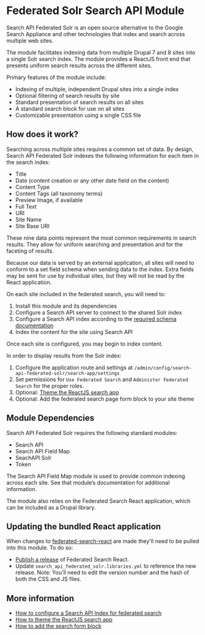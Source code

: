 # Federated Solr Search API Module

Search API Federated Solr is an open source alternative to the Google Search Appliance and other technologies that index and search across multiple web sites.

The module facilitates indexing data from multiple Drupal 7 and 8 sites into a single Solr search index.  The module provides a ReactJS front end that presents uniform search results across the different sites.

Primary features of the module include:

- Indexing of multiple, independent Drupal sites into a single index
- Optional filtering of search results by site
- Standard presentation of search results on all sites
- A standard search block for use on all sites
- Customizable presentation using a single CSS file

## How does it work?

Searching across multiple sites requires a common set of data. By design, Search API Federated Solr indexes the following information for each item in the search index:

- Title
- Date (content creation or any other date field on the content)
- Content Type
- Content Tags (all taxonomy terms)
- Preview Image, if available
- Full Text
- URI
- Site Name
- Site Base URI

These nine data points represent the most common requirements in search results. They allow for uniform searching and presentation and for the faceting of results.

Because our data is served by an external application, all sites will need to conform to a set field schema when sending data to the index. Extra fields may be sent for use by individual sites, but they will not be read by the React application.

On each site included in the federated search, you will need to:

1. Install this module and its dependencies
2. Configure a Search API server to connect to the shared Solr index
3. Configure a Search API index according to the [required schema documentation](docs/federated_schema.md)
4. Index the content for the site using Search API

Once each site is configured, you may begin to index content.

In order to display results from the Solr index:

1. Configure the application route and settings at `/admin/config/search-api-federated-solr/search-app/settings`
2. Set permissions for `Use Federated Search` and `Administer Federated Search` for the proper roles.
3. Optional: [Theme the ReactJS search app](docs/theme.md)
4. Optional: Add the federated search page form block to your site theme

## Module Dependencies

Search API Federated Solr requires the following standard modules:

- Search API
- Search API Field Map
- SeachAPI Solr
- Token

The Search API Field Map module is used to provide common indexing across each site. See that module’s documentation for additional information.

The module also relies on the Federated Search React application, which can be included as a Drupal library.


## Updating the bundled React application

When changes to [federated-search-react](https://github.com/palantirnet/federated-search-react/) are made they'll need to be pulled into this module. To do so:

- [Publish a release](https://github.com/palantirnet/federated-search-react#publishing-releases) of Federated Search React.
- Update `search_api_federated_solr.libraries.yml` to reference the new release. Note: You'll need to edit the version number and the hash of both the CSS and JS files.

## More information

* [How to configure a Search API Index for federated search](docs/federated_schema.md)
* [How to theme the ReactJS search app](docs/theme.md)
* [How to add the search form block](docs/block.md)
